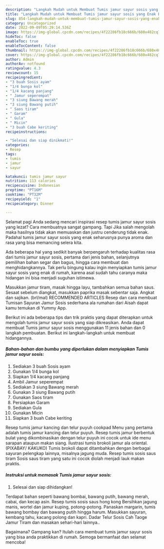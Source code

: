 ```yaml
---
description: "Langkah Mudah untuk Membuat Tumis jamur sayur sosis yang Enak Banget"
title: "Langkah Mudah untuk Membuat Tumis jamur sayur sosis yang Enak Banget"
slug: 854-langkah-mudah-untuk-membuat-tumis-jamur-sayur-sosis-yang-enak-banget
category: Uncategorized
date: 2022-09-09T05:29:14.536Z
image: https://img-global.cpcdn.com/recipes/4f22286fb18c666b/680x482cq70/tumis-jamur-sayur-sosis-foto-resep-utama.jpg
hideToc: false
enableToc: true
enableTocContent: false
thumbnail: https://img-global.cpcdn.com/recipes/4f22286fb18c666b/680x482cq70/tumis-jamur-sayur-sosis-foto-resep-utama.jpg
cover: https://img-global.cpcdn.com/recipes/4f22286fb18c666b/680x482cq70/tumis-jamur-sayur-sosis-foto-resep-utama.jpg
author: Admin
authorAv: notfound
ratingvalue: 4.3
reviewcount: 15
recipeingredient:
- "3 buah Sosis ayam"
- "1/4 bunga kol"
- "1/4 kacang panjang"
- " Jamur seperempat"
- "3 siung Bawang merah"
- "3 siung Bawang putih"
- " Saos tiram"
- " Garam"
- " Gula"
- " Micin"
- "3 buah Cabe keriting"
recipeinstructions:

- "Selesai dan siap dinikmati!"
categories:
- Resep
tags:
- tumis
- jamur
- sayur

katakunci: tumis jamur sayur 
nutrition: 113 calories
recipecuisine: Indonesian
preptime: "PT16M"
cooktime: "PT32M"
recipeyield: "1"
recipecategory: Dinner

---
```



Selamat pagi Anda sedang mencari inspirasi resep tumis jamur sayur sosis yang lezat? Cara membuatnya sangat gampang. Tapi Jika salah mengolah maka hasilnya tidak akan memuaskan dan justru cenderung tidak enak. Padahal tumis jamur sayur sosis yang enak seharusnya punya aroma dan rasa yang bisa memancing selera kita.


Ada beberapa hal yang sedikit banyak berpengaruh terhadap kualitas rasa dari tumis jamur sayur sosis, pertama dari jenis bahan, selanjutnya pemilihan bahan segar dan bagus, hingga cara membuat dan menghidangkannya. Tak perlu bingung kalau ingin menyiapkan tumis jamur sayur sosis yang enak di rumah, karena asal sudah tahu caranya maka hidangan ini bisa menjadi suguhan istimewa.

Masukkan jamur tiram, masak hingga layu, tambahkan semua bahan saus. Sesaat sebelum diangkat, masukkan paprika masak sebentar saja. Angkat dan sajikan. (brl/mal) RECOMMENDED ARTICLES Resep dan cara membuat Tumisan Sayuran Jamur Sosis sederhana ala rumahan dari Aisah dapat kamu temukan di Yummy App.


Berikut ini ada beberapa tips dan trik praktis yang dapat diterapkan untuk mengolah tumis jamur sayur sosis yang siap dikreasikan. Anda dapat membuat Tumis jamur sayur sosis menggunakan 11 jenis bahan dan 0 langkah pembuatan. Berikut ini langkah-langkah untuk membuat hidangannya.

<!--inarticleads1-->

##### Bahan-bahan dan bumbu yang diperlukan dalam menyiapkan Tumis jamur sayur sosis:

1. Sediakan 3 buah Sosis ayam
1. Gunakan 1/4 bunga kol
1. Siapkan 1/4 kacang panjang
1. Ambil  Jamur seperempat
1. Sediakan 3 siung Bawang merah
1. Gunakan 3 siung Bawang putih
1. Gunakan  Saos tiram
1. Persiapkan  Garam
1. Sediakan  Gula
1. Gunakan  Micin
1. Siapkan 3 buah Cabe keriting


Resep tumis jamur kancing dan telur puyuh cookpad Menu yang pertama adalah tumis jamur kancing dan telur puyuh. Resep tumis jamur berbentuk bulat yang dikombinasikan dengan telur puyuh ini cocok untuk ide menu sarapan ataupun makan siang. Ilustrasi tumis brokoli jamur ala oriental. (PIXABAY/ KAKUKO) Tumis brokoli dapat ditambahkan dengan berbagai sayuran pelengkap lainnya, misalnya jagung muda. Resep tumis sosis saus tiram Sosis saus tiram yang satu ini cocok diolah menjadi lauk makan praktis. 

<!--inarticleads2-->

##### Instruksi untuk memasak Tumis jamur sayur sosis:


1. Selesai dan siap dihidangkan!

Terdapat bahan seperti bawang bombai, bawang putih, bawang merah, cabai, dan kecap asin. Resep tumis sosis saus hong kong Bersihkan jagung manis, wortel dan jamur kuping, potong-potong. Panaskan margarin, tumis bawang bombay dan bawang putih hingga harum. Masukkan sayuran, kembang tahu, kacang polong dan kapri. Dadar Telur Sosis Cah Taoge Jamur Tiram dan masakan sehari-hari lainnya.. 

Bagaimana? Gampang kan? Itulah cara membuat tumis jamur sayur sosis yang bisa anda praktikkan di rumah. Semoga bermanfaat dan selamat mencoba!
